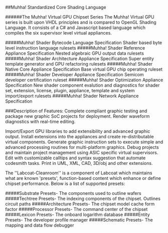 ##Muhha! Standardized Core Shading Language

######The Muhha! Virtual GPU Chipset Series
The Muhha! Virtual GPU series is built upon VHDL principles and is compared to OpenGL Shading Language. It consists of a C# and Javascript based language which compiles the six supervisor level virtual appliances. 

#####Muhha! Shader Bytecode Language Specification
Shader based byte level instruction language rulesets
#####Muhha! Shader Reference Appliance Specification
Nested algebraic GPU output data rulesets
#####Muhha! Shader Architecture Appliance Specification
Super entity template generator and GPU refactoring rulesets
#####Muhha! Shader Native Core Appliance Specification
Base virtual GPU chip operating ruleset
#####Muhha! Shader Developer Appliance Specification
Semicom developer certification ruleset
#####Muhha! Shader Optimization Appliance Specification
New shader component evalution and diagnostics for shader set, extension, license, plugin, appliance, template and  system import/export rulesets
#####Muhha! Shader Network Appliance Specification

###Description of Features:
Complete compliant graphic testing and package new graphic SoC projects for deployment. Render waveform diagnostics with real-time editing.

Import/Export GPU libraries to add extensibility and advanced graphic output.
Install extensions into the appliances and create re-distributable virtual components.
Generate graphic instruction sets to execute simple and advanced processing routines for multi-platform graphics.
Debug projects and maintain project management using ASIC specific virtual  supervisors. 
Edit with customizable calltips and syntax suggestion that automate codesmith tasks.
Print in UML, XML, CAD, 3D/obj and other extensions.

The ''Labcoat-Cleanroom'' is a component of Labcoat which maintains what are known 'presets', function-based content which enhance or define chipset performance. Below is a list of supported presets:

#####Substrate Presets- 
The components used to outline wafers
#####Techtree Presets- 
The indexing components of the chipset. Outlines circuit paths
#####Architecture Presets- 
The chipset model cache form factor
#####Processor Presets- 
The command center of the chipset
#####Lexicon Presets- 
The onboard logarithm database
#####Entity Presets- 
The developer profile manager
#####Schematic Presets- 
The mapping and data flow debugger

